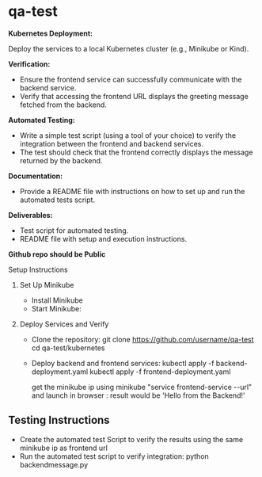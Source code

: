 # qa-test

**Kubernetes Deployment:**

Deploy the services to a local Kubernetes cluster (e.g., Minikube or Kind).

**Verification:**

- Ensure the frontend service can successfully communicate with the backend service.
- Verify that accessing the frontend URL displays the greeting message fetched from the backend.

**Automated Testing:**

- Write a simple test script (using a tool of your choice) to verify the integration between the frontend and backend services.
- The test should check that the frontend correctly displays the message returned by the backend.

**Documentation:**

- Provide a README file with instructions on how to set up and run the automated tests script.

**Deliverables:**
- Test script for automated testing.
- README file with setup and execution instructions.

**Github repo should be Public**


 Setup Instructions

1. Set Up Minikube
   - Install Minikube
   - Start Minikube:
     
    

2. Deploy Services and Verify
   - Clone the repository:
     git clone https://github.com/username/qa-test
     cd qa-test/kubernetes
   - Deploy backend and frontend services:
     kubectl apply -f backend-deployment.yaml
     kubectl apply -f frontend-deployment.yaml

     get the minikube ip using  minikube "service frontend-service --url" and launch in browser : result would be 'Hello from the     Backend!'

## Testing Instructions
- Create the automated test Script to verify the results using the same minikube ip as  frontend url
- Run the automated test script to verify integration:
  python backendmessage.py



